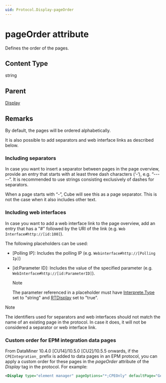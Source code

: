 ```yaml
---
uid: Protocol.Display-pageOrder
---
```


# pageOrder attribute

Defines the order of the pages.

## Content Type

string

## Parent

[Display](xref:Protocol.Display)

## Remarks

By default, the pages will be ordered alphabetically.

It is also possible to add separators and web interface links as described below.

### Including separators

In case you want to insert a separator between pages in the page overview, provide an entry that starts with at least three dash characters (‘-‘), e.g. “-----”. It is recommended to use strings consisting exclusively of dashes for separators.

When a page starts with “-”, Cube will see this as a page separator. This is not the case when it also includes other text.

### Including web interfaces

In case you want to add a web interface link to the page overview, add an entry that has a "#" followed by the URI of the link (e.g. `Web Interface#http://[id:100]`).

The following placeholders can be used:

- [Polling IP]: Includes the polling IP (e.g. `Webinterface#http://[Polling Ip]`)

- [id:Parameter ID]: Includes the value of the specified parameter (e.g. `WebInterface#http://[id:ParameterID]`).

  > [!NOTE]
  > The parameter referenced in a placeholder must have [Interprete.Type](xref:Protocol.Params.Param.Interprete.Type) set to "string" and [RTDisplay](xref:Protocol.Params.Param.Display.RTDisplay) set to "true".

> [!NOTE]
> The identifiers used for separators and web interfaces should not match the name of an existing page in the protocol. In case it does, it will not be considered a separator or web interface link.

### Custom order for EPM integration data pages

From DataMiner 10.4.0 [CU14]/10.5.0 [CU2]/10.5.5 onwards<!-- RN 29748+42221 -->, if the `CPEIntegration_` prefix is added to data pages in an EPM protocol, you can apply a custom order for these pages in the *pageOrder* attribute of the *Display* tag in the protocol. For example:

```xml
<Display type="element manager" pageOptions="*;CPEOnly" defaultPage="General" pageOrder="General;Configurations;----------;CPEIntegration_Data/General;CPEIntegration_Data/Fiber;CPEIntegration_Data/Household;CPEIntegration_Data/Service Usage"/>
```
